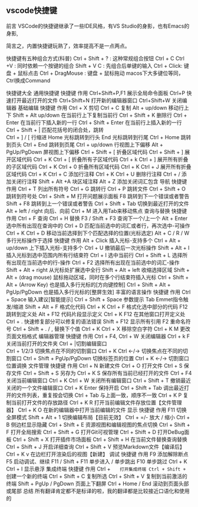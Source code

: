## vscode快捷键

前言
VSCode的快捷键继承了一些IDE风格，有VS Studio的身影，也有Emacs的身影,

简言之，内置快捷键玩熟了，效率提高不是一点两点。

快捷键有五种组合方式(科普)
Ctrl + Shift + ? : 这种常规组合按钮
Ctrl + C Ctrl +V : 同时依赖一个按键的组合
Shift + V C : 先组合后单键的输入
Ctrl + Click: 键盘 + 鼠标点击
Ctrl + DragMouse : 键盘 + 鼠标拖动
macos下大多键位等同，Ctrl换成Command

快捷键大全
通用快捷键
快捷键	作用
Ctrl+Shift+P,F1	展示全局命令面板
Ctrl+P	快速打开最近打开的文件
Ctrl+Shift+N	打开新的编辑器窗口
Ctrl+Shift+W	关闭编辑器
基础编辑
快捷键	作用
Ctrl + X	剪切
Ctrl + C	复制
Alt + up/down	移动行上下
Shift + Alt up/down	在当前行上下复制当前行
Ctrl + Shift + K	删除行
Ctrl + Enter	在当前行下插入新的一行
Ctrl + Shift + Enter	在当前行上插入新的一行
Ctrl + Shift + | 匹配花括号的闭合处，跳转	
Ctrl + ] / [	行缩进
Home	光标跳转到行头
End	光标跳转到行尾
Ctrl + Home	跳转到页头
Ctrl + End	跳转到页尾
Ctrl + up/down	行视图上下偏移
Alt + PgUp/PgDown	屏视图上下偏移
Ctrl + Shift + [	折叠区域代码
Ctrl + Shift + ]	展开区域代码
Ctrl + K Ctrl + [	折叠所有子区域代码
Ctrl + k Ctrl + ]	展开所有折叠的子区域代码
Ctrl + K Ctrl + 0	折叠所有区域代码
Ctrl + K Ctrl + J	展开所有折叠区域代码
Ctrl + K Ctrl + C	添加行注释
Ctrl + K Ctrl + U	删除行注释
Ctrl + /	添加关闭行注释
Shift + Alt +A	块区域注释
Alt + Z	添加关闭词汇包含
导航
快捷键	作用
Ctrl + T	列出所有符号
Ctrl + G	跳转行
Ctrl + P	跳转文件
Ctrl + Shift + O	跳转到符号处
Ctrl + Shift + M	打开问题展示面板
F8	跳转到下一个错误或者警告
Shift + F8	跳转到上一个错误或者警告
Ctrl + Shift + Tab	切换到最近打开的文件
Alt + left / right	向后、向前
Ctrl + M	进入用Tab来移动焦点
查询与替换
快捷键	作用
Ctrl + F	查询
Ctrl + H	替换
F3 / Shift + F3	查询下一个/上一个
Alt + Enter	选中所有出现在查询中的
Ctrl + D	匹配当前选中的词汇或者行，再次选中-可操作
Ctrl + K Ctrl + D	移动当前选择到下个匹配选择的位置(光标选定)
Alt + C / R / W	
多行光标操作于选择
快捷键	作用
Alt + Click	插入光标-支持多个
Ctrl + Alt + up/down	上下插入光标-支持多个
Ctrl + U	撤销最后一次光标操作
Shift + Alt + I	插入光标到选中范围内所有行结束符
Ctrl + I	选中当前行
Ctrl + Shift + L	选择所有出现在当前选中的行-操作
Ctrl + F2	选择所有出现在当前选中的词汇-操作
Shift + Alt + right	从光标处扩展选中全行
Shift + Alt + left	收缩选择区域
Shift + Alt + (drag mouse)	鼠标拖动区域，同时在多个行结束符插入光标
Ctrl + Shift + Alt + (Arrow Key)	也是插入多行光标的[方向键控制]
Ctrl + Shift + Alt + PgUp/PgDown	也是插入多行光标的[整屏生效]
丰富的语言操作
快捷键	作用
Ctrl + Space	输入建议[智能提示]
Ctrl + Shift + Space	参数提示
Tab	Emmet指令触发/缩进
Shift + Alt + F	格式化代码
Ctrl + K Ctrl + F	格式化选中部分的代码
F12	跳转到定义处
Alt + F12	代码片段显示定义
Ctrl + K F12	在其他窗口打开定义处
Ctrl + .	快速修复部分可以修复的语法错误
Shift + F12	显示所有引用
F2	重命名符号
Ctrl + Shift + . / ,	替换下个值
Ctrl + K Ctrl + X	移除空白字符
Ctrl + K M	更改页面文档格式
编辑器管理
快捷键	作用
Ctrl + F4, Ctrl + W	关闭编辑器
Ctrl + k F	关闭当前打开的文件夹
Ctrl + |切割编辑窗口	
Ctrl + 1/2/3	切换焦点在不同的切割窗口
Ctrl + K Ctrl <-/->	切换焦点在不同的切割窗口
Ctrl + Shift + PgUp/PgDown	切换标签页的位置
Ctrl + K <-/->	切割窗口位置调换
文件管理
快捷键	作用
Ctrl + N	新建文件
Ctrl + O	打开文件
Ctrl + S	保存文件
Ctrl + Shift + S	另存为
Ctrl + K S	保存所有当前已经打开的文件
Ctrl + F4	关闭当前编辑窗口
Ctrl + K Ctrl + W	关闭所有编辑窗口
Ctrl + Shift + T	撤销最近关闭的一个文件编辑窗口
Ctrl + K Enter	保持开启
Ctrl + Shift + Tab	调出最近打开的文件列表，重复按会切换
Ctrl + Tab	与上面一致，顺序不一致
Ctrl + K P	复制当前打开文件的存放路径
Ctrl + K R	打开当前编辑文件存放位置【文件管理器】
Ctrl + K O	在新的编辑器中打开当前编辑的文件
显示
快捷键	作用
F11	切换全屏模式
Shift + Alt + 1	切换编辑布局【目前无效】
Ctrl + =/-	放大 / 缩小
Ctrl + B	侧边栏显示隐藏
Ctrl + Shift + E	资源视图和编辑视图的焦点切换
Ctrl + Shift + F	打开全局搜索
Ctrl + Shift + G	打开Git可视管理
Ctrl + Shift + D	打开DeBug面板
Ctrl + Shift + X	打开插件市场面板
Ctrl + Shift + H	在当前文件替换查询替换
Ctrl + Shift + J	开启详细查询
Ctrl + Shift + V	预览Markdown文件【编译后】
Ctrl + K v	在边栏打开渲染后的视图【新建】
调试
快捷键	作用
F9	添加解除断点
F5	启动调试、继续
F11 / Shift + F11	单步进入 / 单步跳出
F10	单步跳过
Ctrl + K Ctrl + I	显示悬浮
集成终端
快捷键	作用
Ctrl + `	打开集成终端
Ctrl + Shift + `	创建一个新的终端
Ctrl + Shift + C	复制所选
Ctrl + Shift + V	复制到当前激活的终端
Shift + PgUp / PgDown	页面上下翻屏
Ctrl + Home / End	滚动到页面头部或尾部
总结
所有翻译肯定都不是标译的啦，我的翻译都是比较接近口语化和使用的
